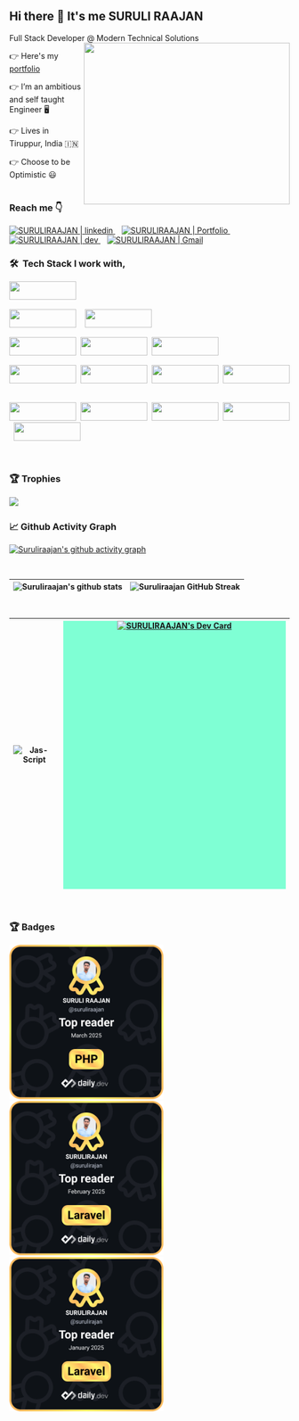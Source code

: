 ## Hi there 👋 It's me SURULI RAAJAN

Full Stack Developer @ Modern Technical Solutions
<img align="right" width="370" height="290" src="https://user-images.githubusercontent.com/22448559/137613385-2ebbef8f-ca0a-4781-b0c1-a2ba145d8194.gif">

👉  Here's my [portfolio](https://surulirajan-test.com/) 

👉  I’m an ambitious and self taught Engineer 🖥️

👉  Lives in Tiruppur, India 🇮🇳

👉  Choose to be Optimistic 😃  
<br>

### Reach me 👇
<a href="https://www.linkedin.com/in/surulirajan/" target="_blank">
    <img alt="SURULIRAAJAN | linkedin" src="https://user-images.githubusercontent.com/22448559/137614008-18f96cfd-b2c4-4066-9991-f605c978f9d9.png" width="80"/>
  </a> &nbsp;&nbsp;
  <a href="https://surulirajan-test.com/" target="_blank">
    <img alt="SURULIRAAJAN | Portfolio" src="https://img.icons8.com/?size=100&id=LoyAjcvVKv1K&format=png&color=000000" width="80"/>
  </a> &nbsp;&nbsp;  
  <a href="https://dev.to/suruliraajan" target="_blank">
      <img alt="SURULIRAAJAN | dev" src="https://user-images.githubusercontent.com/22448559/137614000-07f740bc-3723-497b-bb5e-54185478c892.png" width="80" />
  </a> &nbsp;&nbsp;
  <a href="mailto:surulirajan.mca@gmail.com">
    <img alt="SURULIRAAJAN | Gmail" width="80px" src="https://user-images.githubusercontent.com/22448559/137614003-749c6718-b38d-4d6f-9cb2-b01a1781b144.png" />
  </a>


<br>

### 🛠 &nbsp;Tech Stack I work with,
	
 <p align="left">
 <img src="https://img.shields.io/badge/php-%23777BB4.svg?&logo=php&logoColor=white" width="120" height="33"/>
 </p>
	<p  align="left"><img src="https://img.shields.io/badge/MySQL-4479A1?logo=mysql&logoColor=fff" width="120" height="33"/>&nbsp; &nbsp;
		<img src="https://img.shields.io/badge/SEO-FF5722?logo=duckduckgo&logoColor=white" width="120" height="33"/>
	</p>
 <p align="left"><img src="https://img.shields.io/badge/Laravel-%23FF2D20.svg?logo=laravel&logoColor=white" width="120" height="33"/>&nbsp;
		<img src="https://img.shields.io/badge/opencart-02A9FF?logo=anilist&logoColor=fff" width="120" height="33"/>&nbsp;
		<img src="https://img.shields.io/badge/WordPress-%2321759B.svg?logo=wordpress&logoColor=white" width="120" height="33"/>
	</p>
<p align="left"><img src="https://img.shields.io/badge/JavaScript-F7DF1E?logo=javascript&logoColor=000" width="120" height="33"/>&nbsp;
		<img src="https://img.shields.io/badge/React-%2320232a.svg?logo=react&logoColor=%2361DAFB" width="120" height="33"/>&nbsp;
		<img src="https://img.shields.io/badge/jQuery-0769AD?logo=jquery&logoColor=fff" width="120" height="33"/>&nbsp;
		<img src="https://img.shields.io/badge/MVC-Structure-039BE5?logo=Firebase&logoColor=white" width="120" height="33"/>&nbsp;
	</p>
<p align="left"><img src="https://img.shields.io/badge/Bootstrap-7952B3?logo=bootstrap&logoColor=fff" width="120" height="33"/>&nbsp;
		<img src="https://img.shields.io/badge/HTML-%23E34F26.svg?logo=html5&logoColor=white" width="120" height="33"/>&nbsp;
		<img src="https://img.shields.io/badge/CSS-1572B6?logo=css3&logoColor=fff" width="120" height="33"/>&nbsp;
		<img src="https://img.shields.io/badge/JSON-000?logo=json&logoColor=fff" width="120" height="33"/>&nbsp;
		<img src="https://img.shields.io/badge/Python-3776AB?logo=python&logoColor=fff" width="120" height="33"/>&nbsp;
	</p>
<br>

### 🏆 Trophies<br>
<img src="https://github-profile-trophy.vercel.app/?username=a8hok&theme=tokyonight&margin-w=15" />

<br>

### 📈 Github Activity Graph
[![Suruliraajan's github activity graph](https://github-readme-activity-graph.vercel.app/graph?username=suruliraajan&bg_color=272626&color=f6f4f6&line=0f8ef0&point=f8f2f2&area=true&hide_border=true)](https://github.com/ashutosh00710/github-readme-activity-graph)


<br>

| ![Suruliraajan's github stats](https://github-readme-stats.vercel.app/api?username=suruliraajan&show_icons=true&theme=tokyonight) | ![Suruliraajan GitHub Streak](https://github-readme-streak-stats.herokuapp.com/?user=suruliraajan&theme=tokyonight) |
| --- | --- |

<br>

| <img align="center" width=600 src="https://github-readme-stats.vercel.app/api/top-langs/?username=suruliraajan&count_private=true&theme=radical" alt="Jas-Script" /> | <div style="background-color: aquamarine;height: 481px;width: 400px;"><a href="https://app.daily.dev/suruliraajan"><img src="https://api.daily.dev/devcards/v2/DSFsdOwBi6imzYJpsCoLR.png?type=default&r=mi9" width="410" alt="SURULIRAAJAN's Dev Card"/></a></div> |
| --- | --- |

<br>

### 🏆 Badges<br>
<img src="https://github.com/suruliraajan/suruliraajan/blob/main/March2025-Top-Reader-in-PHP.png" width="277" height="277"/>
<img src="https://raw.githubusercontent.com/suruliraajan/suruliraajan/refs/heads/main/February%202025%20Top%20Reader%20in%20Laravel.png" width="277" height="277"/>&nbsp;<img src="https://raw.githubusercontent.com/suruliraajan/suruliraajan/refs/heads/main/January%202025%20Top%20Reader%20in%20Laravel.png" width="277" height="277"/>
